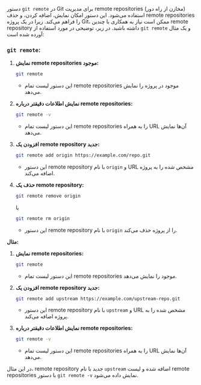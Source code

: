 دستور `git remote` در Git برای مدیریت remote repositories (مخازن از راه دور) استفاده می‌شود. این دستور امکان نمایش، اضافه کردن، و حذف remote repositories را فراهم می‌کند. زیرا در یک پروژه Git، ممکن است نیاز به همکاری با چندین remote repository داشته باشید. در زیر، توضیحی در مورد استفاده از `git remote` و یک مثال آورده شده است:

### `git remote`:

1. **نمایش remote repositories موجود:**
   ```bash
   git remote
   ```
   - این دستور لیست تمام remote repositories موجود در پروژه را نمایش می‌دهد.

2. **نمایش اطلاعات دقیقتر درباره remote repositories:**
   ```bash
   git remote -v
   ```
   - این دستور لیست تمام remote repositories را به همراه URL آن‌ها نمایش می‌دهد.

3. **افزودن یک remote repository جدید:**
   ```bash
   git remote add origin https://example.com/repo.git
   ```
   - این دستور remote repository با نام `origin` و URL مشخص شده را به پروژه اضافه می‌کند.

4. **حذف یک remote repository:**
   ```bash
   git remote remove origin
   ```
   یا
   ```bash
   git remote rm origin
   ```
   - این دستور remote repository با نام `origin` را از پروژه حذف می‌کند.

**مثال:**

1. **نمایش remote repositories:**
   ```bash
   git remote
   ```
   - این دستور لیست تمام remote repositories موجود را نمایش می‌دهد.

2. **افزودن یک remote repository جدید:**
   ```bash
   git remote add upstream https://example.com/upstream-repo.git
   ```
   - این دستور remote repository با نام `upstream` و URL مشخص شده را به پروژه اضافه می‌کند.

3. **نمایش اطلاعات دقیقتر درباره remote repositories:**
   ```bash
   git remote -v
   ```
   - این دستور لیست تمام remote repositories را به همراه URL آن‌ها نمایش می‌دهد.

در این مثال، remote repository جدید با نام `upstream` اضافه شده و لیست remote repositories با دستور `git remote -v` نمایش داده می‌شود.
